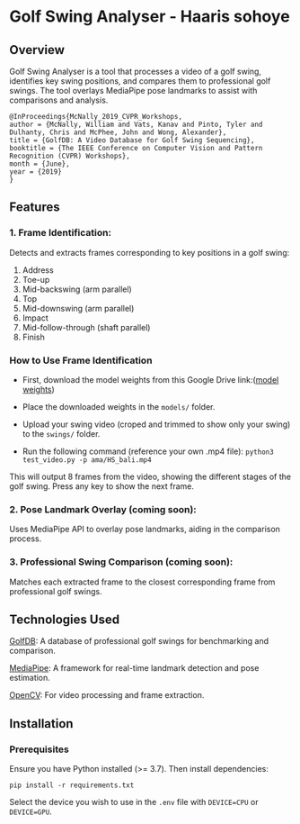 # Golf Swing Analyser - Haaris sohoye

## Overview

Golf Swing Analyser is a tool that processes a video of a golf swing, identifies key swing positions, and compares them to professional golf swings. The tool overlays MediaPipe pose landmarks to assist with comparisons and analysis.

```
@InProceedings{McNally_2019_CVPR_Workshops,
author = {McNally, William and Vats, Kanav and Pinto, Tyler and Dulhanty, Chris and McPhee, John and Wong, Alexander},
title = {GolfDB: A Video Database for Golf Swing Sequencing},
booktitle = {The IEEE Conference on Computer Vision and Pattern Recognition (CVPR) Workshops},
month = {June},
year = {2019}
}
```

## Features

### 1. Frame Identification: 
Detects and extracts frames corresponding to key positions in a golf swing:

1. Address
2. Toe-up
3. Mid-backswing (arm parallel) 
4. Top
5. Mid-downswing (arm parallel)
6. Impact
7. Mid-follow-through (shaft parallel)
8. Finish

### How to Use Frame Identification

- First, download the model weights from this Google Drive link:([model weights](https://drive.google.com/file/d/1uBwRxFxW04EqG87VCoX3l6vXeV5T5JYJ/view?usp=sharing))

- Place the downloaded weights in the `models/` folder.

- Upload your swing video (croped and trimmed to show only your swing) to the `swings/`  folder.

- Run the following command (reference your own .mp4 file): `python3 test_video.py -p ama/HS_bali.mp4`

This will output 8 frames from the video, showing the different stages of the golf swing. Press any key to show the next frame.

### 2. Pose Landmark Overlay (coming soon): 
Uses MediaPipe API to overlay pose landmarks, aiding in the comparison process.

### 3. Professional Swing Comparison (coming soon): 
Matches each extracted frame to the closest corresponding frame from professional golf swings.


## Technologies Used

[GolfDB](https://github.com/wmcnally/golfdb): A database of professional golf swings for benchmarking and comparison.

[MediaPipe](https://ai.google.dev/edge/mediapipe/solutions/vision/pose_landmarker/python): A framework for real-time landmark detection and pose estimation.

[OpenCV](https://opencv.org/): For video processing and frame extraction.

## Installation

### Prerequisites

Ensure you have Python installed (>= 3.7). Then install dependencies:

`pip install -r requirements.txt`

Select the device you wish to use in the `.env` file with `DEVICE=CPU` or `DEVICE=GPU`.